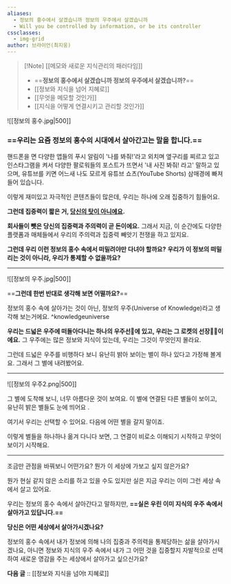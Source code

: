 ```yaml
---
aliases:
  - 정보의 홍수에서 살겠습니까 정보의 우주에서 살겠습니까
  - Will you be controlled by information, or be its controller
cssclasses:
  - img-grid
author: 브라이언(최지웅)
---
```

> [!Note] [[메모와 새로운 지식관리의 패러다임]]
> - ==**정보의 홍수에서 살겠습니까 정보의 우주에서 살겠습니까?**==
> - [[정보와 지식을 넘어 지혜로]]
>- [[무엇을 메모할 것인가]]
>- [[지식을 어떻게 연결시키고 관리할 것인가]]


![[정보의 홍수.jpg|500]]
### ==**우리는 요즘 정보의 홍수의 시대에서 살아간고는 말을 합니다.**==

핸드폰을 면 다양한 앱들의 푸시 알림이 '나를 봐줘!'라고 외치며 옆구리를 찌르고 있고
인스타그램을 켜서 다양한 팔로워들의 포스트가 뜨면서 '내 사진 봐줘! 라고' 말하고 있으며,
유튜브를 키면 어느새 나도 모르게 유튜브 쇼츠(YouTube Shorts) 삼매경에 빠져들어 있습니다. 


이렇게 재미있고 자극적인 콘텐츠들이 많은데, 우리는 하나에 오래 집중하기 힘들어요.

**그런데 집중력이 짧은 거, [당신의 탓이 아니에요](https://product.kyobobook.co.kr/detail/S000201621022?utm_source=google&utm_medium=cpc&utm_campaign=googleSearch&gt_network=g&gt_keyword=&gt_target_id=aud-901091942354:dsa-920307919866&gt_campaign_id=9979905549&gt_adgroup_id=132556570510&gclid=CjwKCAjwvfmoBhAwEiwAG2tqzKDs3eu4RuBe_nETyoDMbwlEHBzm0YpcCj0A3GeFL1MS9q2JSA6iGhoCDHkQAvD_BwE).** 

**회사들이 뺏은 당신의 집중력과 주의력이 곧 돈이에요.** 
그래서 지금, 이 순간에도 다양한 플랫폼과 매체들에서 우리의 주의력과 집중력 빼앗기 전쟁을 하고 있지요.

**그런데 우리 이런 정보의 홍수 속에서 떠밀려야만 다녀야 할까요?**
**우리가 이 정보의 떠밀리는 것이 아니라, 우리가 통제할 수 없을까요?**
****

![[정보의 우주.jpg|500]]

==**그런데 한번 반대로 생각해 보면 어떨까요?**==

정보의 홍수 속에 살아가는 것이 아닌, 정보의 우주(Universe of Knowledge)라고 생각해 보는거에요. ^knowledgeuniverse

**우리는 드넓은 우주에 떠돌아다니는 하나의 우주선🚀에 있고, 우리는 그 로켓의 선장🧑‍✈️이에요.**
그 우주에는 많은 정보와 지식이 있는데, 우리는 그것이 무엇인지 몰라요.

그런데 드넓은 우주를 비행하다 보니 유난히 밝아 보이는 별이 하나 있다고 가정해 볼게요.
그래서 그 별에 내려봤어요. 

---

![[정보의 우주2.png|500]]

그 별에 도착해 보니, 너무 아름다운 것이 보여요.
이 별에 연결된 다른 별들이 보이고, 유난히 밝은 별들도 눈에 띄어요 .

여기서 우리는 선택할 수 있어요. 다음에 어떤 별을 갈지 말이죠.

이렇게 별들을 하나하나 옮겨 다니다 보면, 그 연결이 비로소 이해되기 시작하고 무엇이 보이기 시작해요.

---

조금만 관점을 바꿔보니 어떤가요? 뭔가 이 세상에 가보고 싶지 않은가요?

뭔가 현실 같지 않은 소리를 하고 있을 수도 있지만
실은 지금 우리는 이미 그런 세상 속에서 살고 있어요.

우리는 정보의 홍수 속에서 살아간다고 말하지만, 
**==실은 우린 이미 지식의 우주 속에서 살아가고 있답니다.==**

**당신은 어떤 세상에서 살아가시겠나요?**

정보의 홍수 속에서 내가 정보에 의해 나의 집중과 주의력을 통제당하는 삶을 살아가시겠나요,
아니면 정보와 지식의 우주 속에서 내가 그 어떤 것을 집중할지 자발적으로 선택하여 새로운 영감을 주는 세상에서 살아가고 싶으신가요?

**다음 글** :: [[정보와 지식을 넘어t 지혜로]] 